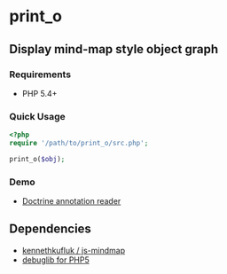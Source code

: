 # print_o
## Display mind-map style object graph

### Requirements
 * PHP 5.4+

### Quick Usage
```php
<?php
require '/path/to/print_o/src.php';

print_o($obj);
```

### Demo

 * [Doctrine annotation reader](http://koriym.github.com/print_o/sample/02-doctrine-anno.html)

Dependencies
------------

 * [kennethkufluk / js-mindmap](https://github.com/kennethkufluk/js-mindmap)
 * [debuglib for PHP5](http://phpdebuglib.de/)
